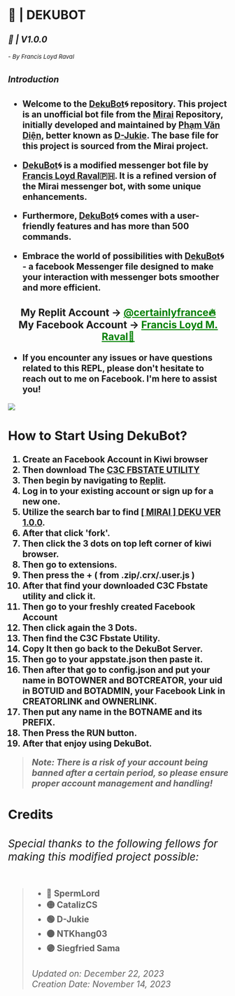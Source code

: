<h1>🤖 | DEKUBOT<sub><sub><h5>🚀 | V1.0.0</sub><sub><sub><h6>- By Francis Loyd Raval</h6></sub></sub></sub>
Introduction</h1>


- Welcome to the [DekuBot](https://replit.com/@certainlyfrance/MIRAI-DEKU-VER-100#.replit)🌀 repository. This project is an unofficial bot file from the [Mirai](https://github.com/m1raibot/miraiv2) Repository, initially developed and maintained by [Phạm Văn Diện](https://github.com/D-Jukie/Disme-Bot.git), better known as [D-Jukie](https://github.com/D-Jukie). The base file for this project is sourced from the Mirai project.

- [DekuBot](https://replit.com/@certainlyfrance)🌀 is a modified messenger bot file by [Francis Loyd Raval](https://replit.com/@certainlyfrance)🇵🇭. It is a refined version of the Mirai messenger bot, with some unique enhancements. 

- Furthermore, [DekuBot](https://replit.com/@certainlyfrance/MIRAI-DEKU-VER-100)🌀 comes with a user-friendly features and has more than 500 commands.

- Embrace the world of possibilities with [DekuBot](https://replit.com/@certainlyfrance/MIRAI-DEKU-VER-100)🌀 - a facebook Messenger file designed to make your interaction with messenger bots smoother and more efficient.

<div align="center">
      <h3>My Replit Account ->
      <a href="https://replit.com/@certainlyfrance" style="color: green;">@certainlyfrance🔥</a>
        <br>
  My Facebook Account ->
  <a href="https://www.facebook.com/61554222594723" style="color: green;">Francis Loyd M. Raval🚀</a></h3></div>

- If you encounter any issues or have questions related to this REPL, please don't hesitate to reach out to me on Facebook. I'm here to assist you!

<img align="center" src="https://i.postimg.cc/44B5yKFR/Screenshot-20231222-205143.png"/>

## **How to Start Using DekuBot?**
1. Create an Facebook Account in Kiwi browser
2. Then download The [C3C FBSTATE UTILITY](https://github.com/c3cbot/c3c-fbstate/archive/refs/tags/1.4.zip?fbclid=IwAR1lDyEme-_LjO-SwxLFFTZKqHnD9u-SyhstBY8oYBMjc-jGQKdW7WRVd_E)
3. Then begin by navigating to [Replit](https://replit.com).
4. Log in to your existing account or sign up for a new one.
5. Utilize the search bar to find [[ MIRAI ] DEKU VER 1.0.0](https://replit.com/@certainlyfrance/MIRAI-DEKU-VER-100).
6. After that click 'fork'.
7. Then click the 3 dots on top left corner of kiwi browser.
8. Then go to extensions.
9. Then press the + ( from .zip/.crx/.user.js )
10. After that find your downloaded C3C Fbstate utility and click it.
11. Then go to your freshly created Facebook Account
12. Then click again the 3 Dots.
13. Then find the C3C Fbstate Utility.
14. Copy It then go back to the DekuBot Server.
15. Then go to your appstate.json then paste it.
16. Then after that go to config.json and put your name in BOTOWNER and BOTCREATOR, your uid in BOTUID and BOTADMIN, your Facebook Link in CREATORLINK and OWNERLINK.
17. Then put any name in the BOTNAME and its PREFIX.
18. Then Press the ****RUN**** button.
19. After that enjoy using DekuBot.

> *Note: There is a risk of your account being banned after a certain period, so please ensure proper account management and handling!*

<h2>Credits<sub><h6>Special thanks to the following fellows for making this modified project possible:</h6></sub></h2>

> - 🔴 SpermLord
> - 🟡 CatalizCS
> - 🟢 D-Jukie
> - 🟠 NTKhang03
> - 🟣 Siegfried Sama
> <h6>Updated on: December 22, 2023<br>Creation Date: November 14, 2023</h6>
